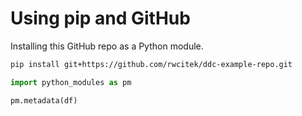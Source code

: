 # Using pip and GitHub

Installing this GitHub repo as a Python module.

```bash
pip install git+https://github.com/rwcitek/ddc-example-repo.git
```

```python
import python_modules as pm

pm.metadata(df)
```




